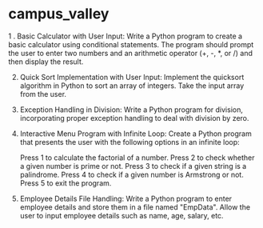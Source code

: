 # campus_valley
1 . Basic Calculator with User Input: Write a Python program to create a basic calculator using conditional statements. The program should prompt the user to enter two numbers and an arithmetic operator (+, -, *, or /) and then display the result.

2. Quick Sort Implementation with User Input: Implement the quicksort algorithm in Python to sort an array of integers. Take the input array from the user.

3. Exception Handling in Division: Write a Python program for division, incorporating proper exception handling to deal with division by zero.

4. Interactive Menu Program with Infinite Loop: Create a Python program that presents the user with the following options in an infinite loop:

     Press 1 to calculate the factorial of a number.
     Press 2 to check whether a given number is prime or not.
     Press 3 to check if a given string is a palindrome.
     Press 4 to check if a given number is Armstrong or not.
     Press 5 to exit the program.
 
5. Employee Details File Handling: Write a Python program to enter employee details and store them in a file named "EmpData". Allow the user to input employee details such as name, age, salary, etc.
